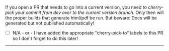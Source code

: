 If you open a PR that needs to go into a current version, you need to *cherry-pick your commit from dev over to the current version branch*. Only then will the proper builds that generate html/pdf be run. But beware: Docs will be generated but not published automatically!

- [ ] N/A - or - I have added the appropriate "cherry-pick-to" labels to this PR so I don't forget to do this later!

----